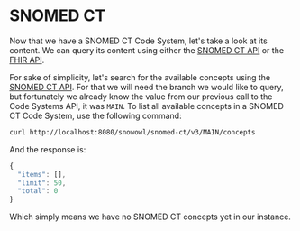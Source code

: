 # SNOMED CT

Now that we have a SNOMED CT Code System, let's take a look at its content. We can query its content using either the [SNOMED CT API](https://github.com/b2ihealthcare/snow-owl/tree/cc94ccccbd4a1e84b00493e040523574f8a78d35/docs/getting_started/api/snomed/index.md) or the [FHIR API](https://github.com/b2ihealthcare/snow-owl/tree/cc94ccccbd4a1e84b00493e040523574f8a78d35/docs/getting_started/api/fhir/index.md).

For sake of simplicity, let's search for the available concepts using the [SNOMED CT API](https://github.com/b2ihealthcare/snow-owl/tree/cc94ccccbd4a1e84b00493e040523574f8a78d35/docs/getting_started/api/snomed/index.md). For that we will need the branch we would like to query, but fortunately we already know the value from our previous call to the Code Systems API, it was `MAIN`. To list all available concepts in a SNOMED CT Code System, use the following command:

```bash
curl http://localhost:8080/snowowl/snomed-ct/v3/MAIN/concepts
```

And the response is:

```javascript
{
  "items": [],
  "limit": 50,
  "total": 0
}
```

Which simply means we have no SNOMED CT concepts yet in our instance.

